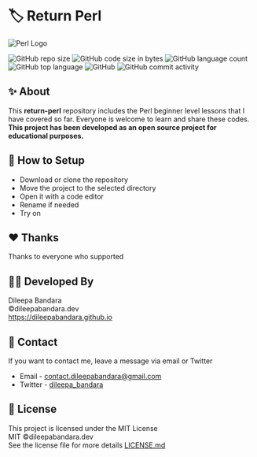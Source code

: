 # 🏷️ Return Perl

![Perl Logo](https://i.ibb.co/8bMg5Yr/Perl-language.png)


![GitHub repo size](https://img.shields.io/github/repo-size/dileepabandara/return-perl?color=red&label=repository%20size)
![GitHub code size in bytes](https://img.shields.io/github/languages/code-size/dileepabandara/return-perl?color=red)
![GitHub language count](https://img.shields.io/github/languages/count/dileepabandara/return-perl)
![GitHub top language](https://img.shields.io/github/languages/top/dileepabandara/return-perl)
![GitHub](https://img.shields.io/github/license/dileepabandara/return-perl?color=yellow)
![GitHub commit activity](https://img.shields.io/github/commit-activity/m/dileepabandara/return-perl?color=brightgreen&label=commits)

## ✨ About

This **return-perl** repository includes the Perl beginner level lessons that I have covered so far. Everyone is welcome to learn and share these codes. **This project has been developed as an open source project for educational purposes.**

## 🍃 How to Setup

- Download or clone the repository
- Move the project to the selected directory
- Open it with a code editor
- Rename if needed
- Try on

## ❤️ Thanks

Thanks to everyone who supported

## 👨‍💻 Developed By

Dileepa Bandara  
©dileepabandara.dev  
https://dileepabandara.github.io

## 💬 Contact

If you want to contact me, leave a message via email or Twitter

- Email - <contact.dileepabandara@gmail.com>
- Twitter - [dileepa_bandara](https://twitter.com/dileepa_bandara)

## 📜 License

This project is licensed under the MIT License  
MIT ©dileepabandara.dev  
See the license file for more details [LICENSE.md](https://github.com/dileepabandara/return-perl/blob/main/LICENSE)

